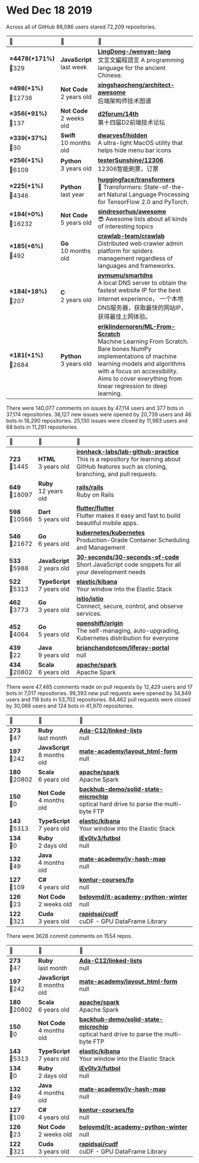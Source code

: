 # Wed Dec 18 2019

Across all of GitHub 86,086 users stared 
72,209 repositories. 

| :page_with_curl: | :calendar: | :page_with_curl: |
| :--- | :--- | :--- |
| **:star:4478(+171%)**<br>:twisted_rightwards_arrows:329 | **JavaScript**<br>last week | **[LingDong-/wenyan-lang](https://github.com/LingDong-/wenyan-lang)**<br>文言文編程語言 A programming language for the ancient Chinese. |
| **:star:498(+1%)**<br>:twisted_rightwards_arrows:12736 | **Not Code**<br>2 years old | **[xingshaocheng/architect-awesome](https://github.com/xingshaocheng/architect-awesome)**<br>后端架构师技术图谱 |
| **:star:356(+91%)**<br>:twisted_rightwards_arrows:137 | **Not Code**<br>2 weeks old | **[d2forum/14th](https://github.com/d2forum/14th)**<br>第十四届D2前端技术论坛 |
| **:star:339(+37%)**<br>:twisted_rightwards_arrows:30 | **Swift**<br>10 months old | **[dwarvesf/hidden](https://github.com/dwarvesf/hidden)**<br>A ultra-light MacOS utility that helps hide menu bar icons |
| **:star:256(+1%)**<br>:twisted_rightwards_arrows:6109 | **Python**<br>3 years old | **[testerSunshine/12306](https://github.com/testerSunshine/12306)**<br>12306智能刷票，订票 |
| **:star:225(+1%)**<br>:twisted_rightwards_arrows:4346 | **Python**<br>last year | **[huggingface/transformers](https://github.com/huggingface/transformers)**<br>🤗 Transformers: State-of-the-art Natural Language Processing for TensorFlow 2.0 and PyTorch. |
| **:star:194(+0%)**<br>:twisted_rightwards_arrows:16232 | **Not Code**<br>5 years old | **[sindresorhus/awesome](https://github.com/sindresorhus/awesome)**<br>😎 Awesome lists about all kinds of interesting topics |
| **:star:185(+6%)**<br>:twisted_rightwards_arrows:492 | **Go**<br>10 months old | **[crawlab-team/crawlab](https://github.com/crawlab-team/crawlab)**<br>Distributed web crawler admin platform for spiders management regardless of languages and frameworks. |
| **:star:184(+18%)**<br>:twisted_rightwards_arrows:207 | **C**<br>2 years old | **[pymumu/smartdns](https://github.com/pymumu/smartdns)**<br>A local DNS server to obtain the fastest website IP for the best Internet experience， 一个本地DNS服务器，获取最快的网站IP，获得最佳上网体验。 |
| **:star:181(+1%)**<br>:twisted_rightwards_arrows:2684 | **Python**<br>3 years old | **[eriklindernoren/ML-From-Scratch](https://github.com/eriklindernoren/ML-From-Scratch)**<br>Machine Learning From Scratch. Bare bones NumPy implementations of machine learning models and algorithms with a focus on accessibility. Aims to cover everything from linear regression to deep learning. |

There were 140,077 comments on issues by 47,114 users and 377 bots in 37,174 repositories.
36,127 new issues were opened by 20,739 users and 46 bots in 18,290 repositories.
25,130 issues were closed by 11,983 users and 68 bots in 11,291 repositories.

| :speech_balloon: | :calendar: | :page_with_curl: |
| :--- | :--- | :--- |
| **723**<br>:twisted_rightwards_arrows:1445 | **HTML**<br>3 years old | **[ironhack-labs/lab-github-practice](https://github.com/ironhack-labs/lab-github-practice)**<br>This is a repository for learning about GitHub features such as cloning, branching, and pull requests. |
| **649**<br>:twisted_rightwards_arrows:18097 | **Ruby**<br>12 years old | **[rails/rails](https://github.com/rails/rails)**<br>Ruby on Rails |
| **598**<br>:twisted_rightwards_arrows:10566 | **Dart**<br>5 years old | **[flutter/flutter](https://github.com/flutter/flutter)**<br>Flutter makes it easy and fast to build beautiful mobile apps. |
| **546**<br>:twisted_rightwards_arrows:21672 | **Go**<br>6 years old | **[kubernetes/kubernetes](https://github.com/kubernetes/kubernetes)**<br>Production-Grade Container Scheduling and Management |
| **533**<br>:twisted_rightwards_arrows:5988 | **JavaScript**<br>2 years old | **[30-seconds/30-seconds-of-code](https://github.com/30-seconds/30-seconds-of-code)**<br>Short JavaScript code snippets for all your development needs |
| **522**<br>:twisted_rightwards_arrows:5313 | **TypeScript**<br>7 years old | **[elastic/kibana](https://github.com/elastic/kibana)**<br>Your window into the Elastic Stack |
| **462**<br>:twisted_rightwards_arrows:3773 | **Go**<br>3 years old | **[istio/istio](https://github.com/istio/istio)**<br>Connect, secure, control, and observe services. |
| **452**<br>:twisted_rightwards_arrows:4064 | **Go**<br>5 years old | **[openshift/origin](https://github.com/openshift/origin)**<br>The self-managing, auto-upgrading, Kubernetes distribution for everyone |
| **439**<br>:twisted_rightwards_arrows:22 | **Java**<br>9 years old | **[brianchandotcom/liferay-portal](https://github.com/brianchandotcom/liferay-portal)**<br>null |
| **434**<br>:twisted_rightwards_arrows:20802 | **Scala**<br>6 years old | **[apache/spark](https://github.com/apache/spark)**<br>Apache Spark |

There were 47,465 comments made on pull requests by 12,429 users and 17 bots in 7,017 repositories.
99,393 new pull requests were opened by 34,849 users and 116 bots in 53,702 repositories.
84,462 pull requests were closed by 30,066 users and 124 bots in 41,970 repositories.

| :speech_balloon: | :calendar: | :page_with_curl: |
| :--- | :--- | :--- |
| **273**<br>:twisted_rightwards_arrows:47 | **Ruby**<br>last month | **[Ada-C12/linked-lists](https://github.com/Ada-C12/linked-lists)**<br>null |
| **197**<br>:twisted_rightwards_arrows:242 | **JavaScript**<br>8 months old | **[mate-academy/layout_html-form](https://github.com/mate-academy/layout_html-form)**<br>null |
| **180**<br>:twisted_rightwards_arrows:20802 | **Scala**<br>6 years old | **[apache/spark](https://github.com/apache/spark)**<br>Apache Spark |
| **150**<br>:twisted_rightwards_arrows:0 | **Not Code**<br>4 months old | **[backhub-demo/solid-state-microchip](https://github.com/backhub-demo/solid-state-microchip)**<br>optical hard drive to parse the multi-byte FTP |
| **143**<br>:twisted_rightwards_arrows:5313 | **TypeScript**<br>7 years old | **[elastic/kibana](https://github.com/elastic/kibana)**<br>Your window into the Elastic Stack |
| **134**<br>:twisted_rightwards_arrows:0 | **Ruby**<br>2 days old | **[iEv0lv3/futbol](https://github.com/iEv0lv3/futbol)**<br>null |
| **132**<br>:twisted_rightwards_arrows:49 | **Java**<br>4 months old | **[mate-academy/jv-hash-map](https://github.com/mate-academy/jv-hash-map)**<br>null |
| **127**<br>:twisted_rightwards_arrows:109 | **C#**<br>4 years old | **[kontur-courses/fp](https://github.com/kontur-courses/fp)**<br>null |
| **126**<br>:twisted_rightwards_arrows:23 | **Not Code**<br>2 weeks old | **[belovmd/it-academy-python-winter](https://github.com/belovmd/it-academy-python-winter)**<br>null |
| **122**<br>:twisted_rightwards_arrows:321 | **Cuda**<br>3 years old | **[rapidsai/cudf](https://github.com/rapidsai/cudf)**<br>cuDF - GPU DataFrame Library |

There were 3628 commit comments on 1554 repos.

| :speech_balloon: | :calendar: | :page_with_curl: |
| :--- | :--- | :--- |
| **273**<br>:twisted_rightwards_arrows:47 | **Ruby**<br>last month | **[Ada-C12/linked-lists](https://github.com/Ada-C12/linked-lists)**<br>null |
| **197**<br>:twisted_rightwards_arrows:242 | **JavaScript**<br>8 months old | **[mate-academy/layout_html-form](https://github.com/mate-academy/layout_html-form)**<br>null |
| **180**<br>:twisted_rightwards_arrows:20802 | **Scala**<br>6 years old | **[apache/spark](https://github.com/apache/spark)**<br>Apache Spark |
| **150**<br>:twisted_rightwards_arrows:0 | **Not Code**<br>4 months old | **[backhub-demo/solid-state-microchip](https://github.com/backhub-demo/solid-state-microchip)**<br>optical hard drive to parse the multi-byte FTP |
| **143**<br>:twisted_rightwards_arrows:5313 | **TypeScript**<br>7 years old | **[elastic/kibana](https://github.com/elastic/kibana)**<br>Your window into the Elastic Stack |
| **134**<br>:twisted_rightwards_arrows:0 | **Ruby**<br>2 days old | **[iEv0lv3/futbol](https://github.com/iEv0lv3/futbol)**<br>null |
| **132**<br>:twisted_rightwards_arrows:49 | **Java**<br>4 months old | **[mate-academy/jv-hash-map](https://github.com/mate-academy/jv-hash-map)**<br>null |
| **127**<br>:twisted_rightwards_arrows:109 | **C#**<br>4 years old | **[kontur-courses/fp](https://github.com/kontur-courses/fp)**<br>null |
| **126**<br>:twisted_rightwards_arrows:23 | **Not Code**<br>2 weeks old | **[belovmd/it-academy-python-winter](https://github.com/belovmd/it-academy-python-winter)**<br>null |
| **122**<br>:twisted_rightwards_arrows:321 | **Cuda**<br>3 years old | **[rapidsai/cudf](https://github.com/rapidsai/cudf)**<br>cuDF - GPU DataFrame Library |

